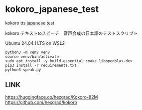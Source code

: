 # kokoro_japanese_test

kokoro tts japanese test

kokoro テキストtoスピーチ　音声合成の日本語のテストスクリプト

Ubuntu 24.04.1 LTS on WSL2

```
python3 -m venv venv
source venv/bin/activate
sudo apt install -y build-essential cmake libopenblas-dev
pip3 install -r requirements.txt
python3 speak.py
```

## LINK

https://huggingface.co/hexgrad/Kokoro-82M
https://github.com/hexgrad/kokoro
